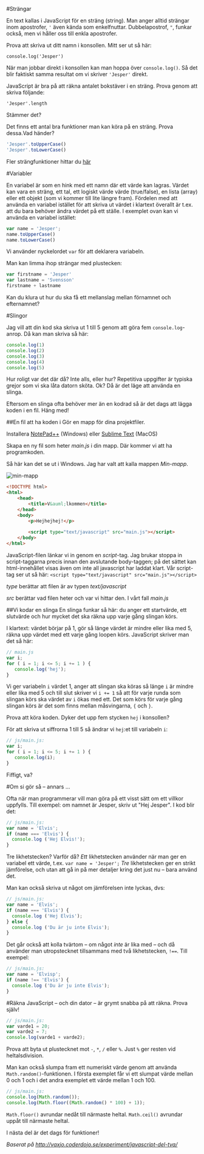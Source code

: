 #Strängar

En text kallas i JavaScript för en sträng (string). Man anger alltid strängar inom apostrofer, `'` även kända som enkelfnuttar. Dubbelapostrof, `"`, funkar också, men vi håller oss till enkla apostrofer.

Prova att skriva ut ditt namn i konsollen. Mitt ser ut så här:

`console.log('Jesper')`

När man jobbar direkt i konsollen kan man hoppa över `console.log()`. Så det blir faktiskt samma resultat om vi skriver `'Jesper'` direkt. 

JavaScript är bra på att räkna antalet bokstäver i en sträng. Prova genom att skriva följande:

`'Jesper'.length`

Stämmer det?

Det finns ett antal bra funktioner man kan köra på en sträng. Prova dessa.Vad händer?

```javascript
'Jesper'.toUpperCase()
'Jesper'.toLowerCase()
```

Fler strängfunktioner hittar du [här](http://www.w3schools.com/jsref/jsref_obj_string.asp)

#Variabler

En variabel är som en hink med ett namn där ett värde kan lagras. Värdet kan vara en sträng, ett tal, ett logiskt värde värde (true/false), en lista (array) eller ett objekt (som vi kommer till lite längre fram). Fördelen med att använda en variabel istället för att skriva ut värdet i klartext överallt är t.ex. att du bara behöver ändra värdet på ett ställe. I exemplet ovan kan vi använda en variabel istället:

```javascript
var name = 'Jesper';
name.toUpperCase()
name.toLowerCase()
```
Vi använder nyckelordet `var` för att deklarera variabeln.

Man kan limma ihop strängar med plustecken:

```javascript
var firstname = 'Jesper'
var lastname = 'Svensson'
firstname + lastname
```

Kan du klura ut hur du ska få ett mellanslag mellan förnamnet och efternamnet?

#Slingor

Jag vill att din kod ska skriva ut 1 till 5 genom att göra fem `console.log`-anrop. Då kan man skriva så här:

```javascript
console.log(1)
console.log(2)
console.log(3)
console.log(4)
console.log(5)
```

Hur roligt var det där då? Inte alls, eller hur? Repetitiva uppgifter är typiska grejor som vi ska låta datorn sköta. Ok? Då är det läge att använda en slinga.

Eftersom en slinga ofta behöver mer än en kodrad så är det dags att lägga koden i en fil. Häng med!

##En fil att ha koden i
Gör en mapp för dina projektfiler.

Installera [NotePad++](http://notepad-plus-plus.org/) (Windows) eller [Sublime Text](http://www.sublimetext.com/) (MacOS)

Skapa en ny fil som heter *main.js* i din mapp. Där kommer vi att ha programkoden.

Så här kan det se ut i Windows. Jag har valt att kalla mappen *Min-mapp*.

![min-mapp](https://cloud.githubusercontent.com/assets/4598641/6570440/eb70982c-c6fa-11e4-88d8-ff1e7ac2bfed.png)

```html
<!DOCTYPE html>
<html>
    <head>
	    <title>V&auml;lkommen</title>
	</head>
	<body>
	    <p>Hejhejhej!</p>
		
		<script type="text/javascript" src="main.js"></script>
	</body>
</html>
```

JavaScript-filen länkar vi in genom en *script*-tag. Jag brukar stoppa in script-taggarna precis innan den avslutande body-taggen; på det sättet kan html-innehållet visas även om inte all javascript har laddat klart. Vår script-tag ser ut så här:
```<script type="text/javascript" src="main.js"></script>```

*type* berättar att filen är av typen *text/javascript*

*src* berättar vad filen heter och var vi hittar den. I vårt fall *main.js*

##Vi kodar en slinga
En slinga funkar så här: du anger ett startvärde, ett slutvärde och hur mycket det ska räkna upp varje gång slingan körs.

I klartext: värdet börjar på 1, gör så länge värdet är mindre eller lika med 5, räkna upp värdet med ett varje gång loopen körs.  JavaScript skriver man det så här:

```javascript
// main.js
var i;
for ( i = 1; i <= 5; i += 1 ) {
   console.log('hej');
}
```

Vi ger variabeln `i` värdet 1, anger att slingan ska köras så länge `i` är mindre eller lika med 5 och till slut skriver vi `i += 1` så att för varje runda som slingan körs ska värdet av `i` ökas med ett. Det som körs för varje gång slingan körs är det som finns mellan måsvingarna, `{` och `}`.

Prova att köra koden. Dyker det upp fem stycken `hej` i konsollen?

För att skriva ut siffrorna 1 till 5 så ändrar vi `hej`:et till variabeln `i`:

```javascript
// js/main.js:
var i;
for ( i = 1; i <= 5; i += 1 ) {
   console.log(i);
}
```

Fiffigt, va?

#Om si gör så &ndash; annars ...

Ofta när man programmerar vill man göra på ett visst sätt om ett villkor uppfylls. Till exempel: om namnet är Jesper, skriv ut "Hej Jesper". I kod blir det:

```javascript
// js/main.js:
var name = 'Elvis';
if (name === 'Elvis') {
  console.log ('Hej Elvis!');
}
```

Tre likhetstecken? Varför då?
*Ett* likhetstecken använder när man ger en variabel ett värde, t.ex.
`var name = 'Jesper';` *Tre* likhetstecken ger en strikt jämförelse, och utan att gå in på mer detaljer kring det just nu &ndash; bara använd det.

Man kan också skriva ut något om jämförelsen inte lyckas, dvs:

```javascript
// js/main.js:
var name = 'Elvis';
if (name === 'Elvis') {
  console.log ('Hej Elvis');
} else {
  console.log ('Du är ju inte Elvis');
}
```

Det går också att kolla tvärtom &ndash; om något *inte* är lika med &ndash; och då använder man utropstecknet tillsammans med två likhetstecken, `!==`. Till exempel:

```javascript
// js/main.js:
var name = 'Elvisp';
if (name !== 'Elvis') {
  console.log ('Du är ju inte Elvis');
}
```

#Räkna
JavaScript &ndash; och din dator &ndash; är grymt snabba på att räkna. Prova själv!

```javascript
// js/main.js:
var varde1 = 20;
var varde2 = 7;
console.log(varde1 + varde2);
```

Prova att byta ut plustecknet mot `-`, `*`, `/` eller `%`. Just `%` ger resten vid heltalsdivision.

Man kan också slumpa fram ett numeriskt värde genom att använda `Math.random()`-funktionen. I första exemplet får vi ett slumpat värde mellan 0 och 1 och i det andra exemplet ett värde mellan 1 och 100.

```javascript
// js/main.js:
console.log(Math.random());
console.log(Math.floor((Math.random() * 100) + 1));
```

`Math.floor()` avrundar nedåt till närmaste heltal.
`Math.ceil()` avrundar uppåt till närmaste heltal.

I nästa del är det dags för funktioner!

*Baserat på http://vaxjo.coderdojo.se/experiment/javascript-del-tva/*
